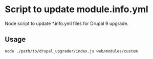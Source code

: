 # Script to update module.info.yml

Node script to update *.info.yml files for Drupal 9 upgrade.

## Usage

```
node ./path/to/drupal_upgrader/index.js web/modules/custom
```

